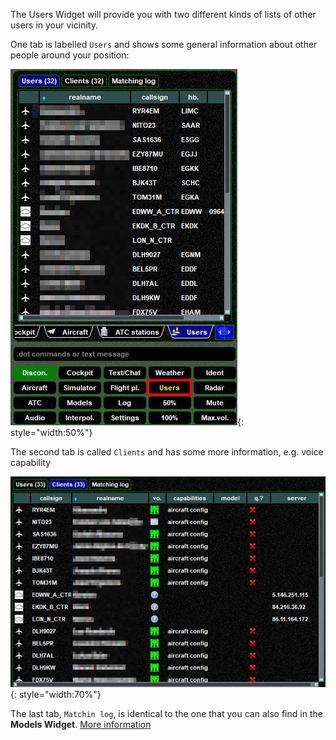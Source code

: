 <!--
    SPDX-FileCopyrightText: Copyright (C) swift Project Community / Contributors
    SPDX-License-Identifier: GFDL-1.3-only
-->

The Users Widget will provide you with two different kinds of lists of other users in your vicinity.

One tab is labelled ``Users`` and shows some general information about other people around your position:

![](./../../img/manual_swiftgui_users_listusers.jpg){: style="width:50%"}

The second tab is called ``Clients`` and has some more information, e.g. voice capability

![](./../../img/manual_swiftgui_users_listclients.jpg){: style="width:70%"}

The last tab, ``Matchin log``, is identical to the one that you can also find in the **Models Widget**. [More information](./models/index.md#matching-log)
